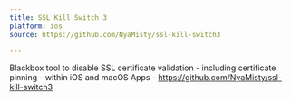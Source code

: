 ```yaml
---
title: SSL Kill Switch 3
platform: ios
source: https://github.com/NyaMisty/ssl-kill-switch3

---
```


Blackbox tool to disable SSL certificate validation - including certificate pinning - within iOS and macOS Apps - <https://github.com/NyaMisty/ssl-kill-switch3>
